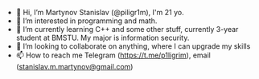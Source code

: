 - 👋 Hi, I’m Martynov Stanislav (@piligr1m), I'm 21 yo. 
- 👀 I’m interested in programming and math.
- 🌱 I’m currently learning C++ and some other stuff, currently 3-year student at BMSTU. My major is information security.
- 💞️ I’m looking to collaborate on anything, where I can upgrade my skills
- 📫 How to reach me Telegram (https://t.me/p1ligrim), email (stanislav.m.martynov@gmail.com)

<!---
piligr1m/piligr1m is a ✨ special ✨ repository because its `README.md` (this file) appears on your GitHub profile.
You can click the Preview link to take a look at your changes.
--->
